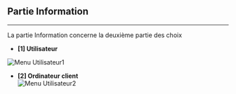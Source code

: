 
## Partie Information
---

La partie Information concerne la deuxième partie des choix 
* **[1] Utilisateur**  

![Menu Utilisateur1](https://github.com/WildCodeSchool/TSSR-2409-VERT-P2-G1-TheScriptingProject/blob/main/Images/menu1.png)  



* **[2] Ordinateur client**  
![Menu Utilisateur2]()

